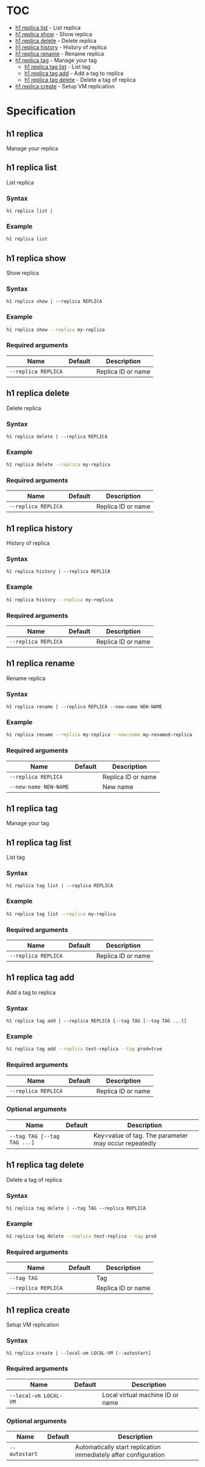 # TOC

  * [h1 replica list](#h1-replica-list) - List replica
  * [h1 replica show](#h1-replica-show) - Show replica
  * [h1 replica delete](#h1-replica-delete) - Delete replica
  * [h1 replica history](#h1-replica-history) - History of replica
  * [h1 replica rename](#h1-replica-rename) - Rename replica
  * [h1 replica tag](#h1-replica-tag) - Manage your tag
    * [h1 replica tag list](#h1-replica-tag-list) - List tag
    * [h1 replica tag add](#h1-replica-tag-add) - Add a tag to replica
    * [h1 replica tag delete](#h1-replica-tag-delete) - Delete a tag of replica
  * [h1 replica create](#h1-replica-create) - Setup VM replication


# Specification

## h1 replica

Manage your replica

## h1 replica list

List replica

### Syntax

```h1 replica list | ```
### Example

```bash
h1 replica list
```

## h1 replica show

Show replica

### Syntax

```h1 replica show | --replica REPLICA```
### Example

```bash
h1 replica show --replica my-replica
```

### Required arguments

| Name | Default | Description |
| ---- | ------- | ----------- |
| ```--replica REPLICA``` |  | Replica ID or name |

## h1 replica delete

Delete replica

### Syntax

```h1 replica delete | --replica REPLICA```
### Example

```bash
h1 replica delete --replica my-replica
```

### Required arguments

| Name | Default | Description |
| ---- | ------- | ----------- |
| ```--replica REPLICA``` |  | Replica ID or name |

## h1 replica history

History of replica

### Syntax

```h1 replica history | --replica REPLICA```
### Example

```bash
h1 replica history --replica my-replica
```

### Required arguments

| Name | Default | Description |
| ---- | ------- | ----------- |
| ```--replica REPLICA``` |  | Replica ID or name |

## h1 replica rename

Rename replica

### Syntax

```h1 replica rename | --replica REPLICA --new-name NEW-NAME```
### Example

```bash
h1 replica rename --replica my-replica --new-name my-renamed-replica
```

### Required arguments

| Name | Default | Description |
| ---- | ------- | ----------- |
| ```--replica REPLICA``` |  | Replica ID or name |
| ```--new-name NEW-NAME``` |  | New name |

## h1 replica tag

Manage your tag

## h1 replica tag list

List tag

### Syntax

```h1 replica tag list | --replica REPLICA```
### Example

```bash
h1 replica tag list --replica my-replica
```

### Required arguments

| Name | Default | Description |
| ---- | ------- | ----------- |
| ```--replica REPLICA``` |  | Replica ID or name |

## h1 replica tag add

Add a tag to replica

### Syntax

```h1 replica tag add | --replica REPLICA [--tag TAG [--tag TAG ...]]```
### Example

```bash
h1 replica tag add --replica test-replica --tag prod=true
```

### Required arguments

| Name | Default | Description |
| ---- | ------- | ----------- |
| ```--replica REPLICA``` |  | Replica ID or name |

### Optional arguments

| Name | Default | Description |
| ---- | ------- | ----------- |
| ```--tag TAG [--tag TAG ...]``` |  | Key=value of tag. The parameter may occur repeatedly |

## h1 replica tag delete

Delete a tag of replica

### Syntax

```h1 replica tag delete | --tag TAG --replica REPLICA```
### Example

```bash
h1 replica tag delete --replica test-replica --tag prod
```

### Required arguments

| Name | Default | Description |
| ---- | ------- | ----------- |
| ```--tag TAG``` |  | Tag |
| ```--replica REPLICA``` |  | Replica ID or name |

## h1 replica create

Setup VM replication

### Syntax

```h1 replica create | --local-vm LOCAL-VM [--autostart]```
### Required arguments

| Name | Default | Description |
| ---- | ------- | ----------- |
| ```--local-vm LOCAL-VM``` |  | Local virtual machine ID or name |

### Optional arguments

| Name | Default | Description |
| ---- | ------- | ----------- |
| ```--autostart``` |  | Automatically start replication immediately after configuration |

